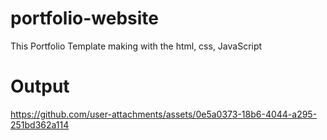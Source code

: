 # portfolio-website
This Portfolio Template making with the html, css, JavaScript 
# Output


https://github.com/user-attachments/assets/0e5a0373-18b6-4044-a295-251bd362a114

